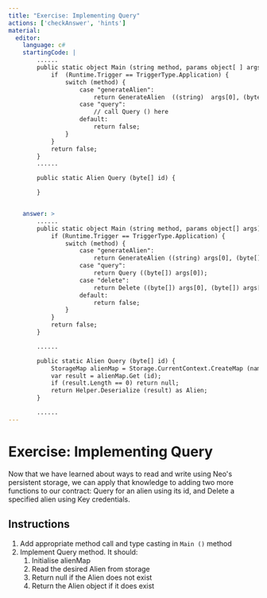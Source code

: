 ```yaml
---
title: "Exercise: Implementing Query"
actions: ['checkAnswer', 'hints']
material: 
  editor:
    language: c#
    startingCode: |
        ......
        public static object Main (string method, params object[ ] args) {
            if  (Runtime.Trigger == TriggerType.Application) {
                switch (method) {
                    case "generateAlien":
                        return GenerateAlien  ((string)  args[0], (byte[ ])  args[1]); 
                    case "query": 
                        // call Query () here
                    default: 
                        return false; 
                }
            }
            return false; 
        }
        ......

        public static Alien Query (byte[] id) {

        }


    answer: > 
        ......
        public static object Main (string method, params object[] args) {
            if (Runtime.Trigger == TriggerType.Application) {
                switch (method) {
                    case "generateAlien":
                        return GenerateAlien ((string) args[0], (byte[]) args[1]); 
                    case "query":
                        return Query ((byte[]) args[0]); 
                    case "delete": 
                        return Delete ((byte[]) args[0], (byte[]) args[1]); 
                    default: 
                        return false; 
                }
            }
            return false; 
        }

        ......

        public static Alien Query (byte[] id) {
            StorageMap alienMap = Storage.CurrentContext.CreateMap (nameof (alienMap)); 
            var result = alienMap.Get (id); 
            if (result.Length == 0) return null; 
            return Helper.Deserialize (result) as Alien; 
        }

        ......
---
```


# Exercise: Implementing Query

Now that we have learned about ways to read and write using Neo's persistent storage, we can apply that knowledge to adding two more functions to our contract: Query for an alien using its id, and Delete a specified alien using Key credentials. 

## Instructions

1. Add appropriate method call and type casting in `Main ()` method
2. Implement Query method. It should: 
   1. Initialise alienMap
   2. Read the desired Alien from storage
   3. Return null if the Alien does not exist
   4. Return the Alien object if it does exist
